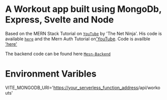 # A Workout app built using MongoDb, Express, Svelte and Node

Based on the MERN Stack Tutorial on [`YouTube`](https://www.youtube.com/watch?v=98BzS5Oz5E4&list=PL4cUxeGkcC9iJ_KkrkBZWZRHVwnzLIoUE) by 'The Net Ninja'. His code is available [`here`](https://github.com/iamshaunjp/MERN-Stack-Tutorial/tree/lesson-14) and the Mern Auth Tutorial on['YouTube](https://www.youtube.com/playlist?list=PL4cUxeGkcC9g8OhpOZxNdhXggFz2lOuCT). Code is availble ['here'](https://github.com/iamshaunjp/MERN-Auth-Tutorial/tree/lesson-17)

The backend code can be found here [`Mesn-Backend`](https://github.com/WayneMorganUK/mesn-backend)

# Environment Varibles

VITE_MONGODB_URI='<https://your_serverless_function_address>/api/workouts'
